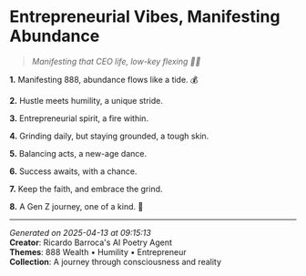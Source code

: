 # Entrepreneurial Vibes, Manifesting Abundance

> *Manifesting that CEO life, low-key flexing 💼😎*

**1.** Manifesting 888, abundance flows like a tide. 💰


**2.** Hustle meets humility, a unique stride.


**3.** Entrepreneurial spirit, a fire within.


**4.** Grinding daily, but staying grounded, a tough skin.


**5.** Balancing acts, a new-age dance.


**6.** Success awaits, with a chance.


**7.** Keep the faith, and embrace the grind.


**8.** A Gen Z journey, one of a kind. 💫



---

*Generated on 2025-04-13 at 09:15:13*  
**Creator**: Ricardo Barroca's AI Poetry Agent  
**Themes**: 888 Wealth • Humility • Entrepreneur  
**Collection**: A journey through consciousness and reality